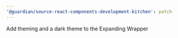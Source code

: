 ```yaml
---
'@guardian/source-react-components-development-kitchen': patch
---
```


Add theming and a dark theme to the Expanding Wrapper
